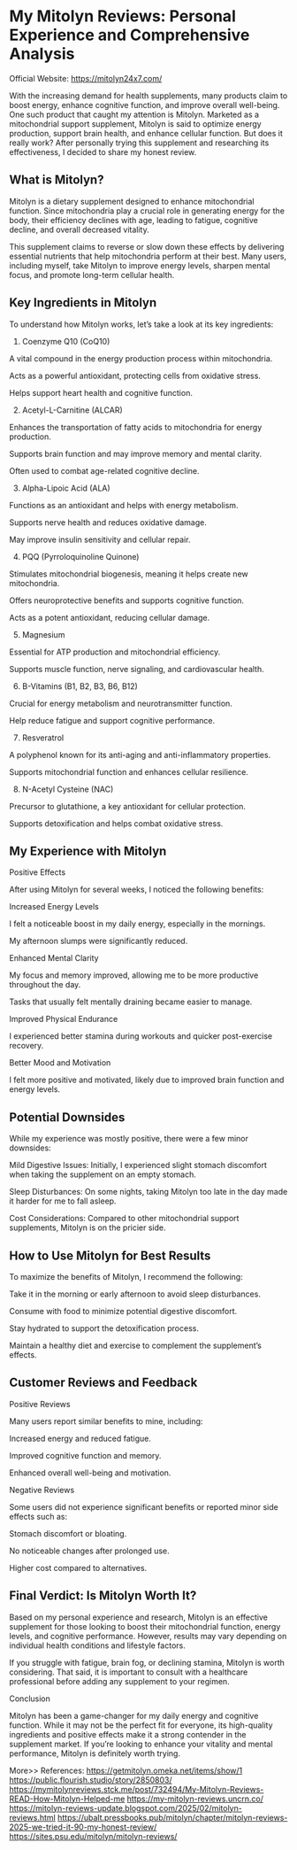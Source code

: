 # My Mitolyn Reviews: Personal Experience and Comprehensive Analysis

Official Website: https://mitolyn24x7.com/

With the increasing demand for health supplements, many products claim to boost energy, enhance cognitive function, and improve overall well-being. One such product that caught my attention is Mitolyn. Marketed as a mitochondrial support supplement, Mitolyn is said to optimize energy production, support brain health, and enhance cellular function. But does it really work? After personally trying this supplement and researching its effectiveness, I decided to share my honest review.

## What is Mitolyn?

Mitolyn is a dietary supplement designed to enhance mitochondrial function. Since mitochondria play a crucial role in generating energy for the body, their efficiency declines with age, leading to fatigue, cognitive decline, and overall decreased vitality.

This supplement claims to reverse or slow down these effects by delivering essential nutrients that help mitochondria perform at their best. Many users, including myself, take Mitolyn to improve energy levels, sharpen mental focus, and promote long-term cellular health.

## Key Ingredients in Mitolyn

To understand how Mitolyn works, let’s take a look at its key ingredients:

1. Coenzyme Q10 (CoQ10)

A vital compound in the energy production process within mitochondria.

Acts as a powerful antioxidant, protecting cells from oxidative stress.

Helps support heart health and cognitive function.

2. Acetyl-L-Carnitine (ALCAR)

Enhances the transportation of fatty acids to mitochondria for energy production.

Supports brain function and may improve memory and mental clarity.

Often used to combat age-related cognitive decline.

3. Alpha-Lipoic Acid (ALA)

Functions as an antioxidant and helps with energy metabolism.

Supports nerve health and reduces oxidative damage.

May improve insulin sensitivity and cellular repair.

4. PQQ (Pyrroloquinoline Quinone)

Stimulates mitochondrial biogenesis, meaning it helps create new mitochondria.

Offers neuroprotective benefits and supports cognitive function.

Acts as a potent antioxidant, reducing cellular damage.

5. Magnesium

Essential for ATP production and mitochondrial efficiency.

Supports muscle function, nerve signaling, and cardiovascular health.

6. B-Vitamins (B1, B2, B3, B6, B12)

Crucial for energy metabolism and neurotransmitter function.

Help reduce fatigue and support cognitive performance.

7. Resveratrol

A polyphenol known for its anti-aging and anti-inflammatory properties.

Supports mitochondrial function and enhances cellular resilience.

8. N-Acetyl Cysteine (NAC)

Precursor to glutathione, a key antioxidant for cellular protection.

Supports detoxification and helps combat oxidative stress.

## My Experience with Mitolyn

Positive Effects

After using Mitolyn for several weeks, I noticed the following benefits:

Increased Energy Levels

I felt a noticeable boost in my daily energy, especially in the mornings.

My afternoon slumps were significantly reduced.

Enhanced Mental Clarity

My focus and memory improved, allowing me to be more productive throughout the day.

Tasks that usually felt mentally draining became easier to manage.

Improved Physical Endurance

I experienced better stamina during workouts and quicker post-exercise recovery.

Better Mood and Motivation

I felt more positive and motivated, likely due to improved brain function and energy levels.

## Potential Downsides

While my experience was mostly positive, there were a few minor downsides:

Mild Digestive Issues: Initially, I experienced slight stomach discomfort when taking the supplement on an empty stomach.

Sleep Disturbances: On some nights, taking Mitolyn too late in the day made it harder for me to fall asleep.

Cost Considerations: Compared to other mitochondrial support supplements, Mitolyn is on the pricier side.

## How to Use Mitolyn for Best Results

To maximize the benefits of Mitolyn, I recommend the following:

Take it in the morning or early afternoon to avoid sleep disturbances.

Consume with food to minimize potential digestive discomfort.

Stay hydrated to support the detoxification process.

Maintain a healthy diet and exercise to complement the supplement’s effects.

## Customer Reviews and Feedback

Positive Reviews

Many users report similar benefits to mine, including:

Increased energy and reduced fatigue.

Improved cognitive function and memory.

Enhanced overall well-being and motivation.

Negative Reviews

Some users did not experience significant benefits or reported minor side effects such as:

Stomach discomfort or bloating.

No noticeable changes after prolonged use.

Higher cost compared to alternatives.

## Final Verdict: Is Mitolyn Worth It?

Based on my personal experience and research, Mitolyn is an effective supplement for those looking to boost their mitochondrial function, energy levels, and cognitive performance. However, results may vary depending on individual health conditions and lifestyle factors.

If you struggle with fatigue, brain fog, or declining stamina, Mitolyn is worth considering. That said, it is important to consult with a healthcare professional before adding any supplement to your regimen.

Conclusion

Mitolyn has been a game-changer for my daily energy and cognitive function. While it may not be the perfect fit for everyone, its high-quality ingredients and positive effects make it a strong contender in the supplement market. If you’re looking to enhance your vitality and mental performance, Mitolyn is definitely worth trying.

More>>
References:
https://getmitolyn.omeka.net/items/show/1
https://public.flourish.studio/story/2850803/
https://mymitolynreviews.stck.me/post/732494/My-Mitolyn-Reviews-READ-How-Mitolyn-Helped-me
https://my-mitolyn-reviews.uncrn.co/
https://mitolyn-reviews-update.blogspot.com/2025/02/mitolyn-reviews.html
https://ubalt.pressbooks.pub/mitolyn/chapter/mitolyn-reviews-2025-we-tried-it-90-my-honest-review/
https://sites.psu.edu/mitolyn/mitolyn-reviews/
